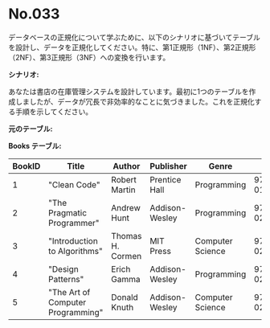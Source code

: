 # No.033

データベースの正規化について学ぶために、以下のシナリオに基づいてテーブルを設計し、データを正規化してください。特に、第1正規形（1NF）、第2正規形（2NF）、第3正規形（3NF）への変換を行います。

**シナリオ:**

あなたは書店の在庫管理システムを設計しています。最初に1つのテーブルを作成しましたが、データが冗長で非効率的なことに気づきました。これを正規化する手順を示してください。

**元のテーブル:**

**Books テーブル:**

| BookID | Title                | Author          | Publisher       | Genre           | ISBN           | StoreName | StoreAddress         |
|--------|----------------------|-----------------|-----------------|-----------------|----------------|-----------|----------------------|
| 1      | "Clean Code"         | Robert Martin   | Prentice Hall   | Programming     | 978-0132350884 | Central   | 123 Main St          |
| 2      | "The Pragmatic Programmer" | Andrew Hunt   | Addison-Wesley | Programming     | 978-0201616224 | Central   | 123 Main St          |
| 3      | "Introduction to Algorithms" | Thomas H. Cormen | MIT Press       | Computer Science | 978-0262033848 | North     | 456 Oak St           |
| 4      | "Design Patterns"    | Erich Gamma     | Addison-Wesley | Programming     | 978-0201633610 | Central   | 123 Main St          |
| 5      | "The Art of Computer Programming" | Donald Knuth | Addison-Wesley | Computer Science | 978-0201896831 | North     | 456 Oak St           |

